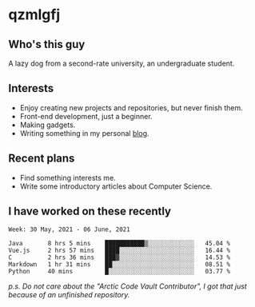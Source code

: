 # qzmlgfj

## Who's this guy

A lazy dog from a second-rate university, an undergraduate student.

## Interests

* Enjoy creating new projects and repositories, but never finish them.
* Front-end development, just a beginner.
* Making gadgets.
* Writing something in my personal [blog](https://qzmlgfj.ml/blog).

## Recent plans

* Find something interests me.
* Write some introductory articles about Computer Science.

<!--
* Try to develop a website for [Anime4KCPP](https://github.com/TianZerL/Anime4KCPP).
* Develop a Markdown renderer which user can customize its css, of course it is GUI-based.~~(If I could finish  it before getting bored)~~
* Work with my [teammates](https://github.com/SWJTU-Lazy-Dogs).
* Find something interests me, as a hobby after finishing my ~~boring~~ homework.
-->

## I have worked on these recently

<!--START_SECTION:waka-->
```text
Week: 30 May, 2021 - 06 June, 2021

Java       8 hrs 5 mins    ███████████▒░░░░░░░░░░░░░   45.04 % 
Vue.js     2 hrs 57 mins   ████░░░░░░░░░░░░░░░░░░░░░   16.44 % 
C          2 hrs 36 mins   ███▓░░░░░░░░░░░░░░░░░░░░░   14.53 % 
Markdown   1 hr 31 mins    ██░░░░░░░░░░░░░░░░░░░░░░░   08.51 % 
Python     40 mins         █░░░░░░░░░░░░░░░░░░░░░░░░   03.77 % 
```
<!--END_SECTION:waka-->

*p.s.  Do not care about the "Arctic Code Vault Contributor", I got that just because of an unfinished repository.*

<!--
**qzmlgfj/qzmlgfj** is a ✨ _special_ ✨ repository because its `README.md` (this file) appears on your GitHub profile.

Here are some ideas to get you started:

- 🔭 I’m currently working on ...
- 🌱 I’m currently learning ...
- 👯 I’m looking to collaborate on ...
- 🤔 I’m looking for help with ...
- 💬 Ask me about ...
- 📫 How to reach me: ...
- 😄 Pronouns: ...
- ⚡ Fun fact: ...
-->
